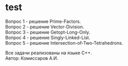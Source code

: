 # test

Вопрос 1 - решение Prime-Factors.     
Вопрос 2 - решение Vector-Division.     
Вопрос 3 - решение Getopt-Long-Only.      
Вопрос 4 - решение Singly-Linked-List.  
Вопрос 5 - решение Intersection-of-Two-Tetrahedrons.  

Все задачи реализованы на языке C++.  
Автор: Комиссаров А.И.
